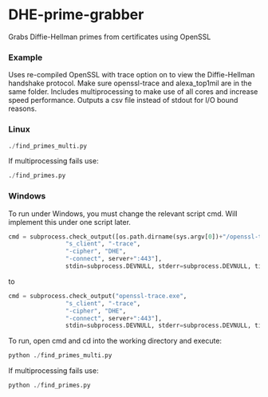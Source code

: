 # DHE-prime-grabber
Grabs Diffie-Hellman primes from certificates using OpenSSL

### Example
Uses re-compiled OpenSSL with trace option on to view the Diffie-Hellman handshake protocol. Make sure openssl-trace and alexa_top1mil are in the same folder. Includes multiprocessing to make use of all cores and increase speed performance. Outputs a csv file instead of stdout for I/O bound reasons.

### Linux
```python
./find_primes_multi.py
```

If multiprocessing fails use:
```python
./find_primes.py 
```

### Windows
To run under Windows, you must change the relevant script cmd. Will implement this under one script later.
```python
cmd = subprocess.check_output([os.path.dirname(sys.argv[0])+"/openssl-trace",
                "s_client", "-trace",
                "-cipher", "DHE",
                "-connect", server+":443"],
                stdin=subprocess.DEVNULL, stderr=subprocess.DEVNULL, timeout=1) 
```
to 
```python
cmd = subprocess.check_output("openssl-trace.exe",
                "s_client", "-trace",
                "-cipher", "DHE",
                "-connect", server+":443"],
                stdin=subprocess.DEVNULL, stderr=subprocess.DEVNULL, timeout=3) 
```

To run, open cmd and cd into the working directory and execute:
```python
python ./find_primes_multi.py
```

If multiprocessing fails use:
```python
python ./find_primes.py 
```
